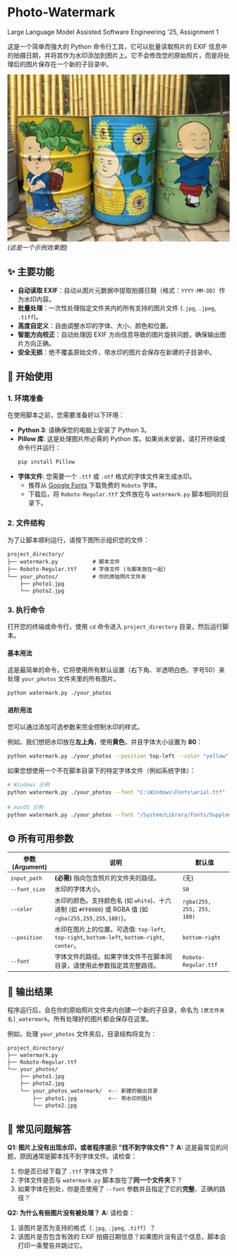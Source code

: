 # Photo-Watermark

Large Language Model Assisted Software Engineering '25, Assignment 1

这是一个简单而强大的 Python 命令行工具，它可以批量读取照片的 EXIF 信息中的拍摄日期，并将其作为水印添加到图片上。它不会修改您的原始照片，而是将处理后的图片保存在一个新的子目录中。

![示例图片](./my_images/my_images_watermark/IMG_1176.JPG)
*(这是一个示例效果图)*

## ✨ 主要功能

- **自动读取 EXIF**：自动从图片元数据中提取拍摄日期（格式：`YYYY-MM-DD`）作为水印内容。
- **批量处理**：一次性处理指定文件夹内的所有支持的图片文件 (`.jpg`, `.jpeg`, `.tiff`)。
- **高度自定义**：自由调整水印的字体、大小、颜色和位置。
- **智能方向校正**：自动处理因 EXIF 方向信息导致的图片旋转问题，确保输出图片方向正确。
- **安全无损**：绝不覆盖原始文件，带水印的图片会保存在新建的子目录中。

## 🚀 开始使用

### 1. 环境准备

在使用脚本之前，您需要准备好以下环境：

- **Python 3**: 请确保您的电脑上安装了 Python 3。
- **Pillow 库**: 这是处理图片所必需的 Python 库。如果尚未安装，请打开终端或命令行并运行：
  ```bash
  pip install Pillow
  ```
- **字体文件**: 您需要一个 `.ttf` 或 `.otf` 格式的字体文件来生成水印。
  - 推荐从 [Google Fonts](https://fonts.google.com/specimen/Roboto) 下载免费的 `Roboto` 字体。
  - 下载后，将 `Roboto-Regular.ttf` 文件放在与 `watermark.py` 脚本相同的目录下。

### 2. 文件结构

为了让脚本顺利运行，请按下图所示组织您的文件：

```
project_directory/
├── watermark.py           # 脚本文件
├── Roboto-Regular.ttf     # 字体文件 (与脚本放在一起)
└── your_photos/           # 你的原始照片文件夹
    ├── photo1.jpg
    └── photo2.jpg
```

### 3. 执行命令

打开您的终端或命令行，使用 `cd` 命令进入 `project_directory` 目录，然后运行脚本。

#### 基本用法

这是最简单的命令，它将使用所有默认设置（右下角、半透明白色、字号50）来处理 `your_photos` 文件夹里的所有图片。

```bash
python watermark.py ./your_photos
```

#### 进阶用法

您可以通过添加可选参数来完全控制水印的样式。

例如，我们想把水印放在**左上角**，使用**黄色**，并且字体大小设置为 **80**：

```bash
python watermark.py ./your_photos --position top-left --color "yellow" --font_size 80
```

如果您想使用一个不在脚本目录下的特定字体文件（例如系统字体）：

```bash
# Windows 示例
python watermark.py ./your_photos --font "C:\Windows\Fonts\arial.ttf"

# macOS 示例
python watermark.py ./your_photos --font "/System/Library/Fonts/Supplemental/Arial.ttf"
```

## ⚙️ 所有可用参数

| 参数 (Argument)    | 说明                                                                                              | 默认值                             |
| ------------------ | ------------------------------------------------------------------------------------------------- | ---------------------------------- |
| `input_path`       | **(必需)** 指向包含照片的文件夹的路径。                                                           | (无)                               |
| `--font_size`      | 水印的字体大小。                                                                                  | `50`                               |
| `--color`          | 水印的颜色。支持颜色名 (如 `white`)、十六进制 (如 `#FF0000`) 或 RGBA 值 (如 `rgba(255,255,255,180)`)。 | `rgba(255, 255, 255, 180)`         |
| `--position`       | 水印在图片上的位置。可选值: `top-left`, `top-right`, `bottom-left`, `bottom-right`, `center`。      | `bottom-right`                     |
| `--font`           | 字体文件的路径。如果字体文件不在脚本同目录，请使用此参数指定其完整路径。                            | `Roboto-Regular.ttf`               |


## 📂 输出结果

程序运行后，会在你的原始照片文件夹内创建一个新的子目录，命名为 `[原文件夹名]_watermark`。所有处理好的图片都会保存在这里。

例如，处理 `your_photos` 文件夹后，目录结构将变为：
```
project_directory/
├── watermark.py
├── Roboto-Regular.ttf
└── your_photos/
    ├── photo1.jpg
    ├── photo2.jpg
    └── your_photos_watermark/  <-- 新建的输出目录
        ├── photo1.jpg          <-- 带水印的图片
        └── photo2.jpg
```

## 🤔 常见问题解答

**Q1: 图片上没有出现水印，或者程序提示 "找不到字体文件"？**
**A:** 这是最常见的问题，原因通常是脚本找不到字体文件。请检查：
1.  你是否已经下载了 `.ttf` 字体文件？
2.  字体文件是否与 `watermark.py` 脚本放在了**同一个文件夹**下？
3.  如果字体在别处，你是否使用了 `--font` 参数并且指定了它的**完整**、正确的路径？

**Q2: 为什么有些图片没有被处理？**
**A:** 请检查：
1.  该图片是否为支持的格式（`.jpg`, `.jpeg`, `.tiff`）？
2.  该图片是否包含有效的 EXIF 拍摄日期信息？如果图片没有这个信息，脚本会打印一条警告并跳过它。